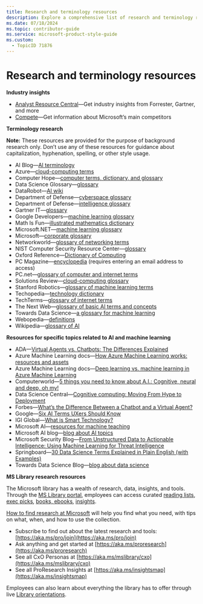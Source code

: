 ```yaml
---
title: Research and terminology resources
description: Explore a comprehensive list of research and terminology resources for industry insights and terminology research. Access valuable information from leading sources like Forrester, Gartner, and Microsoft, and delve into specialized topics related to AI and machine learning. Discover how to effectively utilize the Microsoft library for research, data, and insights.
ms.date: 07/18/2024
ms.topic: contributor-guide
ms.service: microsoft-product-style-guide
ms.custom:
  - TopicID 71876
---
```



# Research and terminology resources

**Industry insights**

- [Analyst Resource Central](https://microsoft.sharepoint.com/teams/analyst-resource-central/)—Get industry insights from Forrester, Gartner, and more
- [Compete](https://microsoft.sharepoint.com/teams/mscompete)—Get information about Microsoft’s main competitors

**Terminology research**

**Note:** These resources are provided for the purpose of background research only. Don’t use any of these resources for guidance about capitalization, hyphenation, spelling, or other style usage.

- AI Blog—[AI terminology](https://www.artificial-intelligence.blog/terminology)
- Azure—[cloud-computing terms](https://azure.microsoft.com/resources/cloud-computing-dictionary/)
- Computer Hope—[computer terms, dictionary, and glossary](https://www.computerhope.com/jargon.htm)
- Data Science Glossary—[glossary](https://www.datascienceglossary.org/)
- DataRobot—[AI wiki](https://www.datarobot.com/wiki/)
- Department of Defense—[cyberspace glossary](https://www.pcmag.com/encyclopedia/term/dod-cyberspace-glossary)
- Department of Defense—[intelligence glossary](https://www.pcmag.com/encyclopedia/term/dod-intelligence-glossary)
- Gartner IT—[glossary](https://www.gartner.com/en/information-technology/glossary)
- Google Developers—[machine learning glossary](https://developers.google.com/machine-learning/glossary/)
- Math Is Fun—[illustrated mathematics dictionary](https://www.mathsisfun.com/definitions/index.html)
- Microsoft.NET—[machine learning glossary](/dotnet/machine-learning/resources/glossary)
- Microsoft—[corporate glossary](https://microsoft.sharepoint.com/SitePages/Glossary.aspx)
- Networkworld—[glossary of networking terms](https://www.networkworld.com/article/3633172/glossary-of-networking-terms.html)
- NIST Computer Security Resource Center—[glossary](https://csrc.nist.gov/glossary)
- Oxford Reference—[Dictionary of Computing](https://www.oxfordreference.com/display/10.1093/acref/9780199234004.001.0001/acref-9780199234004;jsessionid=45F91FB358E5D17DEFDD5F4C062F29A8)
- PC Magazine—[encyclopedia](https://www.pcmag.com/encyclopedia/a) (requires entering an email address to access)
- PC.net—[glossary of computer and internet terms](https://pc.net/glossary/)
- Solutions Review—[cloud-computing glossary](https://solutionsreview.com/cloud-platforms/glossary/)
- Stanford Robotics—[glossary of machine learning terms](https://robotics.stanford.edu/~ronnyk/glossary.html)
- Techopedia—[technology dictionary](https://www.techopedia.com/dictionary)
- TechTerms—[glossary of internet terms](https://techterms.com/category/internet)
- The Next Web—[glossary of basic AI terms and concepts](https://thenextweb.com/news/glossary-basic-artificial-intelligence-terms-concepts)
- Towards Data Science—[a glossary for machine learning](https://towardsdatascience.com/a-glossary-for-machine-learning-52ecf147ce38)
- Webopedia—[definitions](https://www.webopedia.com/definitions/)
- Wikipedia—[glossary of AI](https://en.wikipedia.org/wiki/Glossary_of_artificial_intelligence)

**Resources for specific topics related to AI and machine learning**

- ADA—[Virtual Agents vs. Chatbots: The Differences Explained](https://www.ada.cx/posts/virtual-agents-vs-chatbots)
- Azure Machine Learning docs—[How Azure Machine Learning works: resources and assets](/azure/machine-learning/concept-azure-machine-learning-v2?tabs=cli)
- Azure Machine Learning docs—[Deep learning vs. machine learning in Azure Machine Learning](/azure/machine-learning/concept-deep-learning-vs-machine-learning)
- Computerworld—[5 things you need to know about A.I.: Cognitive, neural and deep, oh my!](https://www.computerworld.com/article/3040563/5-things-you-need-to-know-about-ai-cognitive-neural-and-deep-oh-my.html)
- Data Science Central—[Cognitive computing: Moving From Hype to Deployment](https://www.datasciencecentral.com/cognitive-computing-moving-from-hype-to-deployment/)
- Forbes—[What’s the Difference Between a Chatbot and a Virtual Agent?](https://www.forbes.com/sites/forbestechcouncil/2019/05/29/whats-the-difference-between-a-chatbot-and-a-virtual-agent/?sh=697a09c366cf)
- Google—[Six AI Terms UXers Should Know](https://design.google/library/six-ai-terms/)
- IGI Global—[What is Smart Technology?](https://www.igi-global.com/dictionary/smart-interactive-game-based-system-for-preschools-in-tanzania/38186)
- Microsoft AI—[resources for machine teaching](https://news.microsoft.com/source/topics/ai/)
- Microsoft AI blog—[blog about AI topics](https://news.microsoft.com/source/features/ai/)
- Microsoft Security Blog—[From Unstructured Data to Actionable Intelligence: Using Machine Learning for Threat Intelligence](https://www.microsoft.com/security/blog/2019/08/08/from-unstructured-data-to-actionable-intelligence-using-machine-learning-for-threat-intelligence/)
- Springboard—[30 Data Science Terms Explained in Plain English (with Examples)](https://www.springboard.com/blog/data-science/data-science-terms/)
- Towards Data Science Blog—[blog about data science](https://towardsdatascience.com/)

**MS Library research resources**

The Microsoft library has a wealth of research, data, insights, and tools. Through the [MS Library portal](https://microsoft.sharepoint.com/sites/library/Sitepages/journalsnews/newshub.aspx?WT.z_mega=MSL_MegaMenu), employees can access curated [reading lists](https://microsoft.sharepoint.com/sites/library/SitePages/Recommendations.aspx?WT.z_mega=MSL_MegaMenu), [exec picks](https://microsoft.sharepoint.com/sites/library/SitePages/ExecPicks?WT.z_mega=MSL_MegaMenu), [books, ebooks](https://microsoft.sharepoint.com/sites/library/SitePages/SearchResults.aspx?ctx=64db0487-0b73-4ffa-b250-d7869d85b7fe&k=&WT.z_mega=MSL_MegaMenu), [insights](https://microsoft.sharepoint.com/:p:/r/sites/library/_layouts/15/Doc.aspx?sourcedoc=%7bEC894773-B3FA-4F16-A805-970927C11821%7d&file=ProResearch%20Insights%20Map.pptx&action=edit&mobileredirect=true&cid=93f6f823-1567-4c50-8597-79ef1b5ab353).

[How to find research at Microsoft](https://aka.ms/pro/findresearch) will help you find what you need, with tips on what, when, and how to use the collection.

- Subscribe to find out about the latest research and tools: [https://aka.ms/pro/join](https://aka.ms/pro/join)
- Ask anything and get started at [https://aka.ms/proresearch](https://aka.ms/proresearch)
- See all CxO Personas at [https://aka.ms/mslibrary/cxo](https://aka.ms/mslibrary/cxo)
- See all ProResearch Insights at [https://aka.ms/insightsmap](https://aka.ms/insightsmap)

Employees can also learn about everything the library has to offer through live [Library orientations](https://microsoft.sharepoint.com/sites/library/_layouts/15/Events.aspx?ListGuid=b680d50e-410f-463f-875b-a834bc8f801b&AudienceTarget=false).

